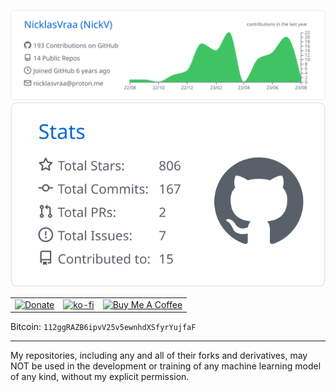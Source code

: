 ![](https://raw.githubusercontent.com/NicklasVraa/NicklasVraa/master/profile-summary-card-output/github/0-profile-details.svg)
![](https://raw.githubusercontent.com/NicklasVraa/NicklasVraa/master/profile-summary-card-output/github/3-stats.svg)

|  |  |  |
|--|--|--|
| [![Donate](https://img.shields.io/badge/Donate-PayPal-green.svg)](https://www.paypal.com/donate/?hosted_button_id=36S38CB4UD57J) | [![ko-fi](https://ko-fi.com/img/githubbutton_sm.svg)](https://ko-fi.com/M4M7IZK0Y) | <a href="https://www.buymeacoffee.com/nicklasvraa" target="_blank"><img src="https://cdn.buymeacoffee.com/buttons/default-orange.png" alt="Buy Me A Coffee" height="41" width="174"></a> |

Bitcoin: `112ggRAZB6ipvV25v5ewnhdXSfyrYujfaF`

---
My repositories, including any and all of their forks and derivatives, may NOT be used in the development or training of any machine learning model of any kind, without my explicit permission.
